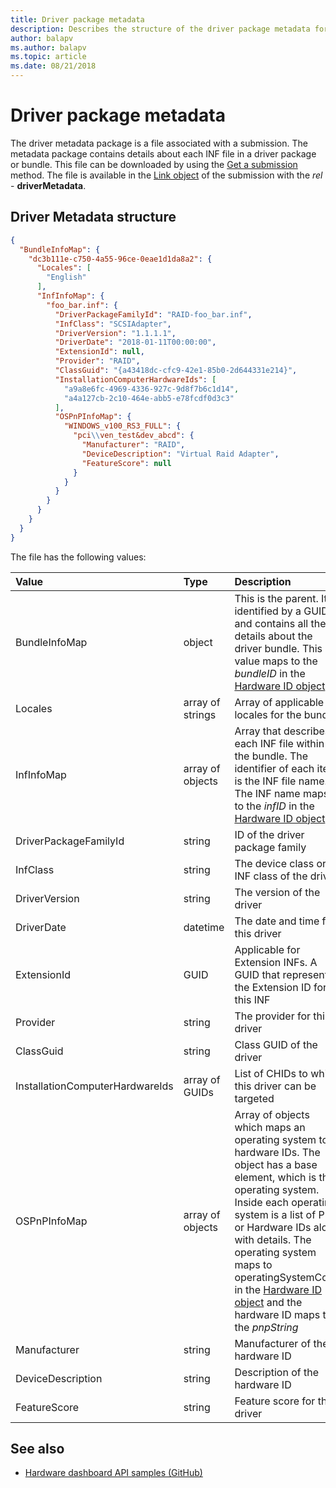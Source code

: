 ```yaml
---
title: Driver package metadata
description: Describes the structure of the driver package metadata for Hardware dev center driver dashboard submissions.
author: balapv
ms.author: balapv
ms.topic: article
ms.date: 08/21/2018
---
```


# Driver package metadata

The driver metadata package is a file associated with a submission. The metadata package contains details about each INF file in a driver package or bundle. This file can be downloaded by using the [Get a submission](get-a-submission.md) method. The file is available in the [Link object](get-product-data.md#link-object) of the submission with the *rel* - **driverMetadata**. 

## Driver Metadata structure

```json
{
  "BundleInfoMap": {
    "dc3b111e-c750-4a55-96ce-0eae1d1da8a2": {
      "Locales": [
        "English"
      ],
      "InfInfoMap": {
        "foo_bar.inf": {
          "DriverPackageFamilyId": "RAID-foo_bar.inf",
          "InfClass": "SCSIAdapter",
          "DriverVersion": "1.1.1.1",
          "DriverDate": "2018-01-11T00:00:00",
          "ExtensionId": null,
          "Provider": "RAID",
          "ClassGuid": "{a43418dc-cfc9-42e1-85b0-2d644331e214}",
          "InstallationComputerHardwareIds": [
            "a9a8e6fc-4969-4336-927c-9d8f7b6c1d14",
            "a4a127cb-2c10-464e-abb5-e78fcdf0d3c3"
          ],
          "OSPnPInfoMap": {
            "WINDOWS_v100_RS3_FULL": {
              "pci\\ven_test&dev_abcd": {
                "Manufacturer": "RAID",
                "DeviceDescription": "Virtual Raid Adapter",
                "FeatureScore": null
              }
            }
          }
        }
      }
    }
  }
}
```

The file has the following values:

| Value | Type | Description |
|:--|:--|:--|
|BundleInfoMap|object|This is the parent. It is identified by a GUID and contains all the details about the driver bundle. This value maps to the *bundleID* in the [Hardware ID object](get-shipping-labels.md#hardware-id-object)|
|Locales|array of strings|Array of applicable locales for the bundle|
|InfInfoMap|array of objects|Array that describes each INF file within the bundle. The identifier of each item is the INF file name. The INF name maps to the *infID* in the [Hardware ID object](get-shipping-labels.md#hardware-id-object).|
|DriverPackageFamilyId|string|ID of the driver package family|
|InfClass|string|The device class or INF class of the driver|
|DriverVersion|string|The version of the driver|
|DriverDate|datetime|The date and time for this driver|
|ExtensionId|GUID|Applicable for Extension INFs. A GUID that represents the Extension ID for this INF|
|Provider|string|The provider for this driver|
|ClassGuid|string|Class GUID of the driver|
|InstallationComputerHardwareIds|array of GUIDs|List of CHIDs to which this driver can be targeted|
|OSPnPInfoMap|array of objects|Array of objects which maps an operating system to hardware IDs. The object has a base element, which is the operating system. Inside each operating system is a list of PNP or Hardware IDs along with details. The operating system maps to operatingSystemCode in the [Hardware ID object](get-shipping-labels.md#hardware-id-object) and the hardware ID maps to the *pnpString*|
|Manufacturer|string|Manufacturer of the hardware ID|
|DeviceDescription|string|Description of the hardware ID|
|FeatureScore|string|Feature score for the driver|

## See also

- [Hardware dashboard API samples (GitHub)](https://aka.ms/hpc_async_api_samples)
